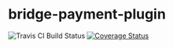 bridge-payment-plugin
=====================
![Travis CI Build Status](https://api.travis-ci.org/gatewayd/bridge-payments-plugin.svg?branch=develop)
[![Coverage Status](https://coveralls.io/repos/gatewayd/bridge-payments-plugin/badge.png)](https://coveralls.io/r/gatewayd/bridge-payments-plugin)
